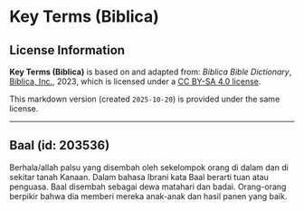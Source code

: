 # Key Terms (Biblica)

## License Information

**Key Terms (Biblica)** is based on and adapted from: _Biblica Bible Dictionary_, [Biblica, Inc.](https://www.biblica.com/), 2023, which is licensed under a [CC BY-SA 4.0 license](https://creativecommons.org/licenses/by-sa/4.0/legalcode.en).

This markdown version (created `2025-10-20`) is provided under the same license.



--------------------------------

## Baal (id: 203536)

Berhala/allah palsu yang disembah oleh sekelompok orang di dalam dan di sekitar tanah Kanaan. Dalam bahasa Ibrani kata Baal berarti tuan atau penguasa. Baal disembah sebagai dewa matahari dan badai. Orang\-orang berpikir bahwa dia memberi mereka anak\-anak dan hasil panen yang baik.


